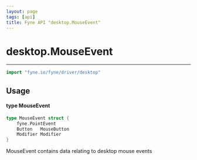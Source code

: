 ```yaml
---
layout: page
tags: [api]
title: Fyne API "desktop.MouseEvent"
---
```


# desktop.MouseEvent
---
```go
import "fyne.io/fyne/driver/desktop"
```

## Usage

#### type MouseEvent

```go
type MouseEvent struct {
	fyne.PointEvent
	Button   MouseButton
	Modifier Modifier
}
```

MouseEvent contains data relating to desktop mouse events
